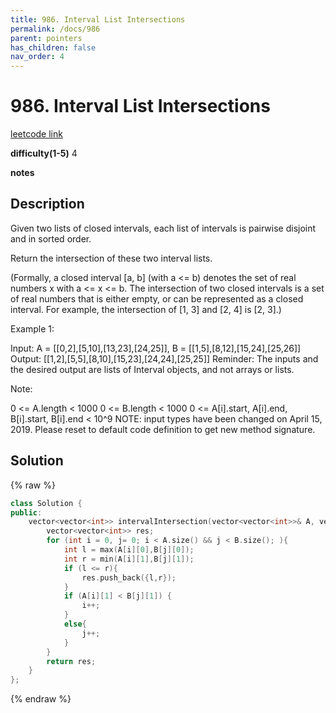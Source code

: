 ```yaml
---
title: 986. Interval List Intersections
permalink: /docs/986
parent: pointers
has_children: false
nav_order: 4
---
```

# 986. Interval List Intersections

[leetcode link](https://leetcode.com/problems/interval-list-intersections/)

**difficulty(1-5)**
4

**notes**

## Description

Given two lists of closed intervals, each list of intervals is pairwise disjoint and in sorted order.

Return the intersection of these two interval lists.

(Formally, a closed interval [a, b] (with a <= b) denotes the set of real numbers x with a <= x <= b.  The intersection of two closed intervals is a set of real numbers that is either empty, or can be represented as a closed interval.  For example, the intersection of [1, 3] and [2, 4] is [2, 3].)

Example 1:

Input: A = [[0,2],[5,10],[13,23],[24,25]], B = [[1,5],[8,12],[15,24],[25,26]]
Output: [[1,2],[5,5],[8,10],[15,23],[24,24],[25,25]]
Reminder: The inputs and the desired output are lists of Interval objects, and not arrays or lists.

Note:

0 <= A.length < 1000
0 <= B.length < 1000
0 <= A[i].start, A[i].end, B[i].start, B[i].end < 10^9
NOTE: input types have been changed on April 15, 2019. Please reset to default code definition to get new method signature.

## Solution

{% raw %}
```c++
class Solution {
public:
    vector<vector<int>> intervalIntersection(vector<vector<int>>& A, vector<vector<int>>& B) {
        vector<vector<int>> res;
        for (int i = 0, j= 0; i < A.size() && j < B.size(); ){
            int l = max(A[i][0],B[j][0]);
            int r = min(A[i][1],B[j][1]);
            if (l <= r){
                res.push_back({l,r});
            }
            if (A[i][1] < B[j][1]) {
                i++;
            }
            else{
                j++;
            }
        }
        return res;
    }
};
```
{% endraw %}

<!-- 
Default label
{: .label }

Blue label
{: .label .label-blue }

Stable
{: .label .label-green }

New release
{: .label .label-purple }

Coming soon
{: .label .label-yellow }

Deprecated
{: .label .label-red } -->
